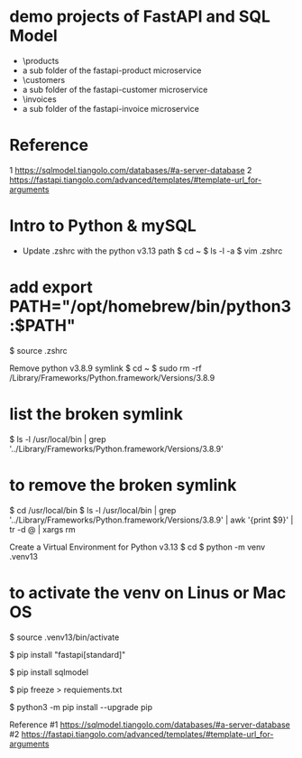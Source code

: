 # demo projects of FastAPI and SQL Model
* \products 
*   a sub folder of the fastapi-product microservice
* \customers    
*   a sub folder of the fastapi-customer microservice
* \invoices
*   a sub folder of the fastapi-invoice microservice

# Reference
1 https://sqlmodel.tiangolo.com/databases/#a-server-database 
2 https://fastapi.tiangolo.com/advanced/templates/#template-url_for-arguments

# Intro to Python & mySQL 
* Update .zshrc with the python v3.13 path
$ cd ~ 
$ ls -l -a
$ vim .zshrc
# add export PATH="/opt/homebrew/bin/python3:$PATH"
$ source .zshrc

Remove python v3.8.9 symlink
$ cd ~ 
$ sudo rm -rf /Library/Frameworks/Python.framework/Versions/3.8.9
# list the broken symlink
$ ls -l /usr/local/bin | grep '../Library/Frameworks/Python.framework/Versions/3.8.9'
# to remove the broken symlink
$ cd /usr/local/bin
$ ls -l /usr/local/bin | grep '../Library/Frameworks/Python.framework/Versions/3.8.9' | awk '{print $9}' | tr -d @ | xargs rm

Create a Virtual Environment for Python v3.13
$ cd <your-project>
$ python -m venv .venv13
# to activate the venv on Linus or Mac OS
$ source .venv13/bin/activate

$ pip install "fastapi[standard]"

$ pip install sqlmodel

$ pip freeze > requiements.txt

$ python3 -m pip install --upgrade pip

Reference
#1 https://sqlmodel.tiangolo.com/databases/#a-server-database
#2 https://fastapi.tiangolo.com/advanced/templates/#template-url_for-arguments
